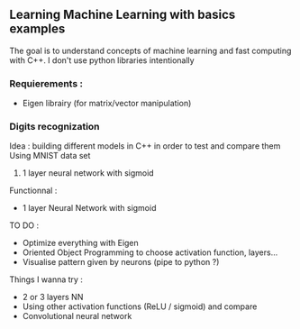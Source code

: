 ## Learning Machine Learning with basics examples 

The goal is to understand concepts of machine learning and fast computing with C++. 
I don't use python libraries intentionally 

### Requierements : 

- Eigen librairy (for matrix/vector manipulation)

### Digits recognization

Idea : building different models in C++ in order to test and compare them 
Using MNIST data set 

1. 1 layer neural network with sigmoid 

Functionnal : 

- 1 layer Neural Network with sigmoid

TO DO : 

- Optimize everything with Eigen
- Oriented Object Programming to choose activation function, layers...
- Visualise pattern given by neurons (pipe to python ?) 

Things I wanna try :

- 2 or 3 layers NN
- Using other activation functions (ReLU / sigmoid) and compare 
- Convolutional neural network
